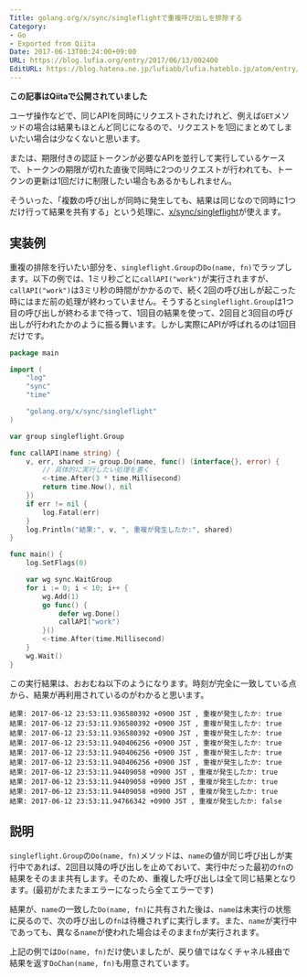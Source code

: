```yaml
---
Title: golang.org/x/sync/singleflightで重複呼び出しを排除する
Category:
- Go
- Exported from Qiita
Date: 2017-06-13T00:24:00+09:00
URL: https://blog.lufia.org/entry/2017/06/13/002400
EditURL: https://blog.hatena.ne.jp/lufiabb/lufia.hateblo.jp/atom/entry/26006613541695193
---
```


**この記事はQiitaで公開されていました**

ユーザ操作などで、同じAPIを同時にリクエストされたけれど、例えば`GET`メソッドの場合は結果もほとんど同じになるので、リクエストを1回にまとめてしまいたい場合は少なくないと思います。

または、期限付きの認証トークンが必要なAPIを並行して実行しているケースで、トークンの期限が切れた直後で同時に2つのリクエストが行われても、トークンの更新は1回だけに制限したい場合もあるかもしれません。

そういった、「複数の呼び出しが同時に発生しても、結果は同じなので同時に1つだけ行って結果を共有する」という処理に、[x/sync/singleflight](https://godoc.org/golang.org/x/sync/singleflight)が使えます。

## 実装例

重複の排除を行いたい部分を、`singleflight.Group`の`Do(name, fn)`でラップします。以下の例では、1ミリ秒ごとに`callAPI("work")`が実行されますが、`callAPI("work")`は3ミリ秒の時間がかかるので、続く2回の呼び出しが起こった時にはまだ前の処理が終わっていません。そうすると`singleflight.Group`は1つ目の呼び出しが終わるまで待って、1回目の結果を使って、2回目と3回目の呼び出しが行われたかのように振る舞います。しかし実際にAPIが呼ばれるのは1回目だけです。

```go
package main

import (
	"log"
	"sync"
	"time"

	"golang.org/x/sync/singleflight"
)

var group singleflight.Group

func callAPI(name string) {
	v, err, shared := group.Do(name, func() (interface{}, error) {
		// 具体的に実行したい処理を書く
		<-time.After(3 * time.Millisecond)
		return time.Now(), nil
	})
	if err != nil {
		log.Fatal(err)
	}
	log.Println("結果:", v, ", 重複が発生したか:", shared)
}

func main() {
	log.SetFlags(0)

	var wg sync.WaitGroup
	for i := 0; i < 10; i++ {
		wg.Add(1)
		go func() {
			defer wg.Done()
			callAPI("work")
		}()
		<-time.After(time.Millisecond)
	}
	wg.Wait()
}
```

この実行結果は、おおむね以下のようになります。時刻が完全に一致している点から、結果が再利用されているのがわかると思います。

```
結果: 2017-06-12 23:53:11.936580392 +0900 JST , 重複が発生したか: true
結果: 2017-06-12 23:53:11.936580392 +0900 JST , 重複が発生したか: true
結果: 2017-06-12 23:53:11.936580392 +0900 JST , 重複が発生したか: true
結果: 2017-06-12 23:53:11.940406256 +0900 JST , 重複が発生したか: true
結果: 2017-06-12 23:53:11.940406256 +0900 JST , 重複が発生したか: true
結果: 2017-06-12 23:53:11.940406256 +0900 JST , 重複が発生したか: true
結果: 2017-06-12 23:53:11.94409058 +0900 JST , 重複が発生したか: true
結果: 2017-06-12 23:53:11.94409058 +0900 JST , 重複が発生したか: true
結果: 2017-06-12 23:53:11.94409058 +0900 JST , 重複が発生したか: true
結果: 2017-06-12 23:53:11.94766342 +0900 JST , 重複が発生したか: false
```

## 説明

`singleflight.Group`の`Do(name, fn)`メソッドは、`name`の値が同じ呼び出しが実行中であれば、2回目以降の呼び出しを止めておいて、実行中だった最初の`fn`の結果をそのまま共有します。そのため、重複した呼び出しは全て同じ結果となります。(最初がたまたまエラーになったら全てエラーです)

結果が、`name`の一致した`Do(name, fn)`に共有された後は、`name`は未実行の状態に戻るので、次の呼び出しの`fn`は待機されずに実行します。また、`name`が実行中であっても、異なる`name`が使われた場合はそのまま`fn`が実行されます。

上記の例では`Do(name, fn)`だけ使いましたが、戻り値ではなくチャネル経由で結果を返す`DoChan(name, fn)`も用意されています。
